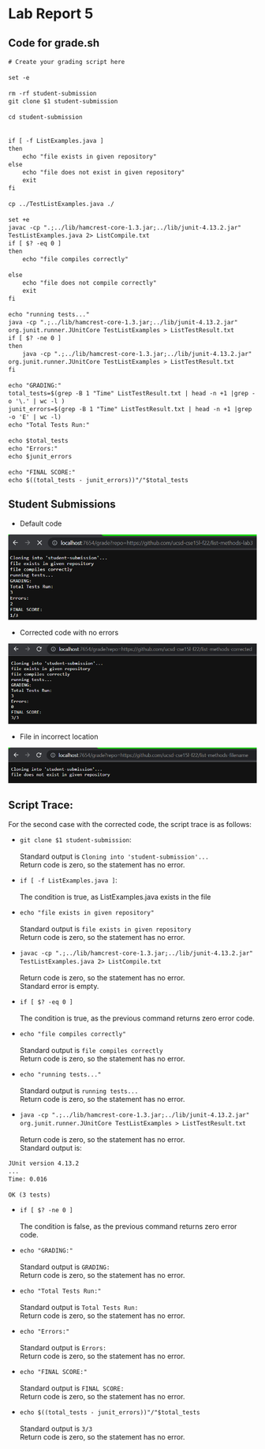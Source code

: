 # Lab Report 5


## Code for grade.sh
```
# Create your grading script here

set -e

rm -rf student-submission
git clone $1 student-submission

cd student-submission


if [ -f ListExamples.java ]
then 
    echo "file exists in given repository"
else 
    echo "file does not exist in given repository"
    exit
fi

cp ../TestListExamples.java ./

set +e
javac -cp ".;../lib/hamcrest-core-1.3.jar;../lib/junit-4.13.2.jar" TestListExamples.java 2> ListCompile.txt
if [ $? -eq 0 ]
then 
    echo "file compiles correctly"
    
else 
    echo "file does not compile correctly"
    exit
fi

echo "running tests..."
java -cp ".;../lib/hamcrest-core-1.3.jar;../lib/junit-4.13.2.jar" org.junit.runner.JUnitCore TestListExamples > ListTestResult.txt
if [ $? -ne 0 ]
then 
    java -cp ".;../lib/hamcrest-core-1.3.jar;../lib/junit-4.13.2.jar" org.junit.runner.JUnitCore TestListExamples > ListTestResult.txt
fi

echo "GRADING:"
total_tests=$(grep -B 1 "Time" ListTestResult.txt | head -n +1 |grep -o '\.' | wc -l ) 
junit_errors=$(grep -B 1 "Time" ListTestResult.txt | head -n +1 |grep -o 'E' | wc -l)
echo "Total Tests Run:"

echo $total_tests
echo "Errors:"
echo $junit_errors

echo "FINAL SCORE:"
echo $((total_tests - junit_errors))"/"$total_tests

```

## Student Submissions

- Default code

![Image](images/l5-default.png)

- Corrected code with no errors

![Image](images/l5-correct.png)

- File in incorrect location

![Image](images/l5-location.png)



## Script Trace: 

For the second case with the corrected code, the script trace is as follows:
- `git clone $1 student-submission`: <br><br>
  Standard output is `Cloning into 'student-submission'...` <br>
  Return code is zero, so the statement has no error.<br>

- `if [ -f ListExamples.java ]`: <br><br>
 The condition is true, as ListExamples.java exists in the file

- `echo "file exists in given repository"` <br><br>
 Standard output is `file exists in given repository` <br>
 Return code is zero, so the statement has no error.<br>

- `javac -cp ".;../lib/hamcrest-core-1.3.jar;../lib/junit-4.13.2.jar" TestListExamples.java 2> ListCompile.txt`<br><br>
Return code is zero, so the statement has no error. <br>
Standard error is empty. <br>
 
- `if [ $? -eq 0 ]` <br><br>
 The condition is true, as the previous command returns zero error code.<br>

- `echo "file compiles correctly"` <br><br>
 Standard output is `file compiles correctly` <br>
 Return code is zero, so the statement has no error.<br>

- `echo "running tests..."` <br><br>
 Standard output is `running tests...` <br>
 Return code is zero, so the statement has no error.<br>

- `java -cp ".;../lib/hamcrest-core-1.3.jar;../lib/junit-4.13.2.jar" org.junit.runner.JUnitCore TestListExamples > ListTestResult.txt`<br><br>
Return code is zero, so the statement has no error. <br>
Standard output is: <br>
```
JUnit version 4.13.2
...
Time: 0.016

OK (3 tests)

```

- `if [ $? -ne 0 ]` <br><br>
 The condition is false, as the previous command returns zero error code.<br>

- `echo "GRADING:"` <br><br>
 Standard output is `GRADING:` <br>
 Return code is zero, so the statement has no error.<br>

- `echo "Total Tests Run:"` <br><br>
 Standard output is `Total Tests Run:` <br>
 Return code is zero, so the statement has no error.<br>

- `echo "Errors:"` <br><br>
 Standard output is `Errors:` <br>
 Return code is zero, so the statement has no error.<br>

- `echo "FINAL SCORE:"` <br><br>
 Standard output is `FINAL SCORE:` <br>
 Return code is zero, so the statement has no error.<br>

- `echo $((total_tests - junit_errors))"/"$total_tests` <br><br>
 Standard output is `3/3` <br>
 Return code is zero, so the statement has no error.<br>


<br><br><br><br><br><br>
<br><br>




